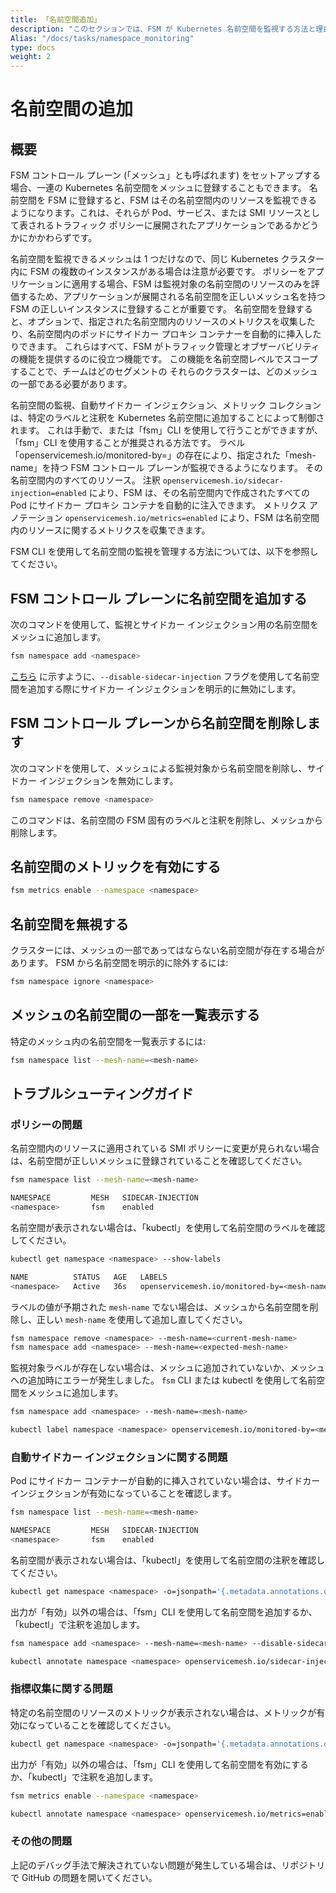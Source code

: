 ```yaml
---
title: 「名前空間追加」
description: "このセクションでは、FSM が Kubernetes 名前空間を監視する方法と理由について説明します"
Alias: "/docs/tasks/namespace_monitoring"
type: docs
weight: 2
---
```


# 名前空間の追加

## 概要

FSM コントロール プレーン (「メッシュ」とも呼ばれます) をセットアップする場合、一連の Kubernetes 名前空間をメッシュに登録することもできます。 名前空間を FSM に登録すると、FSM はその名前空間内のリソースを監視できるようになります。これは、それらが Pod、サービス、または SMI リソースとして表されるトラフィック ポリシーに展開されたアプリケーションであるかどうかにかかわらずです。

名前空間を監視できるメッシュは 1 つだけなので、同じ Kubernetes クラスター内に FSM の複数のインスタンスがある場合は注意が必要です。 ポリシーをアプリケーションに適用する場合、FSM は監視対象の名前空間のリソースのみを評価するため、アプリケーションが展開される名前空間を正しいメッシュ名を持つ FSM の正しいインスタンスに登録することが重要です。
名前空間を登録すると、オプションで、指定された名前空間内のリソースのメトリクスを収集したり、名前空間内のポッドにサイドカー プロキシ コンテナーを自動的に挿入したりできます。 これらはすべて、FSM がトラフィック管理とオブザーバビリティの機能を提供するのに役立つ機能です。 この機能を名前空間レベルでスコープすることで、チームはどのセグメントの
それらのクラスターは、どのメッシュの一部である必要があります。

名前空間の監視、自動サイドカー インジェクション、メトリック コレクションは、特定のラベルと注釈を Kubernetes 名前空間に追加することによって制御されます。 これは手動で、または「fsm」CLI を使用して行うことができますが、「fsm」CLI を使用することが推奨される方法です。 ラベル「openservicemesh.io/monitored-by=<mesh-name>」の存在により、指定された「mesh-name」を持つ FSM コントロール プレーンが監視できるようになります。
その名前空間内のすべてのリソース。 注釈 `openservicemesh.io/sidecar-injection=enabled` により、FSM は、その名前空間内で作成されたすべての Pod にサイドカー プロキシ コンテナを自動的に注入できます。 メトリクス アノテーション `openservicemesh.io/metrics=enabled` により、FSM は名前空間内のリソースに関するメトリクスを収集できます。

FSM CLI を使用して名前空間の監視を管理する方法については、以下を参照してください。

## FSM コントロール プレーンに名前空間を追加する

次のコマンドを使用して、監視とサイドカー インジェクション用の名前空間をメッシュに追加します。

```bash
fsm namespace add <namespace>
```

[こちら](/guides/app_onboarding/sidecar_injection/#explicitly-disabling-automatic-sidecar-injection-on-namespaces) に示すように、`--disable-sidecar-injection` フラグを使用して名前空間を追加する際にサイドカー インジェクションを明示的に無効にします。

## FSM コントロール プレーンから名前空間を削除します

次のコマンドを使用して、メッシュによる監視対象から名前空間を削除し、サイドカー インジェクションを無効にします。

```bash
fsm namespace remove <namespace>
```

このコマンドは、名前空間の FSM 固有のラベルと注釈を削除し、メッシュから削除します。

## 名前空間のメトリックを有効にする

```bash
fsm metrics enable --namespace <namespace>
```

## 名前空間を無視する

クラスターには、メッシュの一部であってはならない名前空間が存在する場合があります。 FSM から名前空間を明示的に除外するには:

```bash
fsm namespace ignore <namespace>
```

## メッシュの名前空間の一部を一覧表示する

特定のメッシュ内の名前空間を一覧表示するには:

```bash
fsm namespace list --mesh-name=<mesh-name>
```

## トラブルシューティングガイド

### ポリシーの問題

名前空間内のリソースに適用されている SMI ポリシーに変更が見られない場合は、名前空間が正しいメッシュに登録されていることを確認してください。

```bash
fsm namespace list --mesh-name=<mesh-name>

NAMESPACE         MESH   SIDECAR-INJECTION
<namespace>       fsm    enabled
```

名前空間が表示されない場合は、「kubectl」を使用して名前空間のラベルを確認してください。

```bash
kubectl get namespace <namespace> --show-labels

NAME          STATUS   AGE   LABELS
<namespace>   Active   36s   openservicemesh.io/monitored-by=<mesh-name>
```

ラベルの値が予期された `mesh-name` でない場合は、メッシュから名前空間を削除し、正しい `mesh-name` を使用して追加し直してください。

```bash
fsm namespace remove <namespace> --mesh-name=<current-mesh-name>
fsm namespace add <namespace> --mesh-name=<expected-mesh-name>
```

監視対象ラベルが存在しない場合は、メッシュに追加されていないか、メッシュへの追加時にエラーが発生しました。
`fsm` CLI または kubectl を使用して名前空間をメッシュに追加します。

```bash
fsm namespace add <namespace> --mesh-name=<mesh-name>
```

```bash
kubectl label namespace <namespace> openservicemesh.io/monitored-by=<mesh-name>
```

### 自動サイドカー インジェクションに関する問題

Pod にサイドカー コンテナーが自動的に挿入されていない場合は、サイドカー インジェクションが有効になっていることを確認します。

```bash
fsm namespace list --mesh-name=<mesh-name>

NAMESPACE         MESH   SIDECAR-INJECTION
<namespace>       fsm    enabled
```

名前空間が表示されない場合は、「kubectl」を使用して名前空間の注釈を確認してください。

```bash
kubectl get namespace <namespace> -o=jsonpath='{.metadata.annotations.openservicemesh\.io\/sidecar-injection}'
```

出力が「有効」以外の場合は、「fsm」CLI を使用して名前空間を追加するか、「kubectl」で注釈を追加します。

```bash
fsm namespace add <namespace> --mesh-name=<mesh-name> --disable-sidecar-injection=false
```

```bash
kubectl annotate namespace <namespace> openservicemesh.io/sidecar-injection=enabled --overwrite
```

### 指標収集に関する問題

特定の名前空間のリソースのメトリックが表示されない場合は、メトリックが有効になっていることを確認してください。

```bash
kubectl get namespace <namespace> -o=jsonpath='{.metadata.annotations.openservicemesh\.io\/metrics}'
```

出力が「有効」以外の場合は、「fsm」CLI を使用して名前空間を有効にするか、「kubectl」で注釈を追加します。

```bash
fsm metrics enable --namespace <namespace>
```

```bash
kubectl annotate namespace <namespace> openservicemesh.io/metrics=enabled --overwrite
```

### その他の問題

上記のデバッグ手法で解決されていない問題が発生している場合は、リポジトリで GitHub の問題を開いてください。
